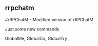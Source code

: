 ## rrpchatm

#rRPChatM - Modified version of rRPChatM

Just some new commands

GlobalMe, GlobalDo, GlobalTry
